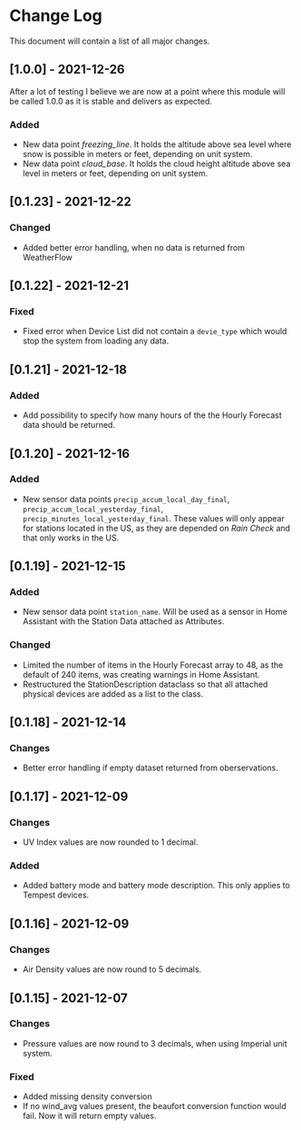 # Change Log

This document will contain a list of all major changes.

## [1.0.0] - 2021-12-26

After a lot of testing I believe we are now at a point where this module will be called 1.0.0 as it is stable and delivers as expected.

### Added

- New data point *freezing_line*. It holds the altitude above sea level where snow is possible in meters or feet, depending on unit system.
- New data point *cloud_base*. It holds the cloud height altitude above sea level in meters or feet, depending on unit system.

## [0.1.23] - 2021-12-22

### Changed

- Added better error handling, when no data is returned from WeatherFlow

## [0.1.22] - 2021-12-21

### Fixed

- Fixed error when Device List did not contain a `devie_type` which would stop the system from loading any data.


## [0.1.21] - 2021-12-18

### Added

- Add possibility to specify how many hours of the the Hourly Forecast data should be returned.


## [0.1.20] - 2021-12-16

### Added

- New sensor data points `precip_accum_local_day_final`, `precip_accum_local_yesterday_final`, `precip_minutes_local_yesterday_final`. These values will only appear for stations located in the US, as they are depended on *Rain Check* and that only works in the US.


## [0.1.19] - 2021-12-15

### Added

- New sensor data point `station_name`. Will be used as a sensor in Home Assistant with the Station Data attached as Attributes.

### Changed

- Limited the number of items in the Hourly Forecast array to 48, as the default of 240 items, was creating warnings in Home Assistant.
- Restructured the StationDescription dataclass so that all attached physical devices are added as a list to the class.

## [0.1.18] - 2021-12-14

### Changes

- Better error handling if empty dataset returned from oberservations.


## [0.1.17] - 2021-12-09

### Changes

- UV Index values are now rounded to 1 decimal.

### Added

- Added battery mode and battery mode description. This only applies to Tempest devices.

## [0.1.16] - 2021-12-09

### Changes

- Air Density values are now round to 5 decimals.


## [0.1.15] - 2021-12-07

### Changes

- Pressure values are now round to 3 decimals, when using Imperial unit system.

### Fixed

- Added missing density conversion
- If no wind_avg values present, the beaufort conversion function would fail. Now it will return empty values.

